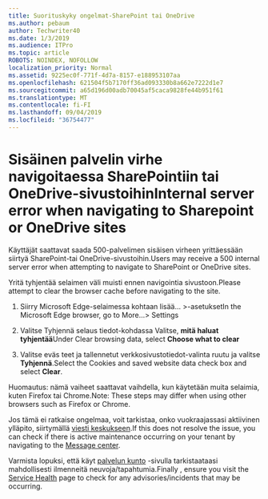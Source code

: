 ```yaml
---
title: Suorituskyky ongelmat-SharePoint tai OneDrive
ms.author: pebaum
author: Techwriter40
ms.date: 1/3/2019
ms.audience: ITPro
ms.topic: article
ROBOTS: NOINDEX, NOFOLLOW
localization_priority: Normal
ms.assetid: 9225ec0f-771f-4d7a-8157-e188953107aa
ms.openlocfilehash: 621504f5b7170ff36ad093330b8a662e7222d1e7
ms.sourcegitcommit: a65d196d00adb70045af5caca9828fe44b951f61
ms.translationtype: MT
ms.contentlocale: fi-FI
ms.lasthandoff: 09/04/2019
ms.locfileid: "36754477"
---
```

# <a name="internal-server-error-when-navigating-to-sharepoint-or-onedrive-sites"></a><span data-ttu-id="06cb7-102">Sisäinen palvelin virhe navigoitaessa SharePointiin tai OneDrive-sivustoihin</span><span class="sxs-lookup"><span data-stu-id="06cb7-102">Internal server error when navigating to Sharepoint or OneDrive sites</span></span>

<span data-ttu-id="06cb7-103">Käyttäjät saattavat saada 500-palvelimen sisäisen virheen yrittäessään siirtyä SharePoint-tai OneDrive-sivustoihin.</span><span class="sxs-lookup"><span data-stu-id="06cb7-103">Users may receive a 500 internal server error when attempting to navigate to SharePoint or OneDrive sites.</span></span> 

<span data-ttu-id="06cb7-104">Yritä tyhjentää selaimen väli muisti ennen navigointia sivustoon.</span><span class="sxs-lookup"><span data-stu-id="06cb7-104">Please attempt to clear the browser cache before navigating to the site.</span></span>


1. <span data-ttu-id="06cb7-105">Siirry Microsoft Edge-selaimessa kohtaan lisää... >-asetukset</span><span class="sxs-lookup"><span data-stu-id="06cb7-105">In the Microsoft Edge browser, go to More...> Settings</span></span>

2. <span data-ttu-id="06cb7-106">Valitse Tyhjennä selaus tiedot-kohdassa Valitse, **mitä haluat tyhjentää**</span><span class="sxs-lookup"><span data-stu-id="06cb7-106">Under Clear browsing data, select **Choose what to clear**</span></span>

3. <span data-ttu-id="06cb7-107">Valitse eväs teet ja tallennetut verkkosivustotiedot-valinta ruutu ja valitse **Tyhjennä**.</span><span class="sxs-lookup"><span data-stu-id="06cb7-107">Select the Cookies and saved website data check box and select **Clear**.</span></span>

<span data-ttu-id="06cb7-108">Huomautus: nämä vaiheet saattavat vaihdella, kun käytetään muita selaimia, kuten Firefox tai Chrome.</span><span class="sxs-lookup"><span data-stu-id="06cb7-108">Note: These steps may differ when using other browsers such as Firefox or Chrome.</span></span>

<span data-ttu-id="06cb7-109">Jos tämä ei ratkaise ongelmaa, voit tarkistaa, onko vuokraajassasi aktiivinen ylläpito, siirtymällä [viesti keskukseen](https://portal.office.com/adminportal/home#/MessageCenter).</span><span class="sxs-lookup"><span data-stu-id="06cb7-109">If this does not resolve the issue, you can check if there is active maintenance occurring on your tenant by navigating to the [Message center](https://portal.office.com/adminportal/home#/MessageCenter).</span></span>

<span data-ttu-id="06cb7-110">Varmista lopuksi, että käyt [palvelun kunto](https://portal.office.com/adminportal/home#/servicehealth) -sivulla tarkistaataasi mahdollisesti ilmenneitä neuvoja/tapahtumia.</span><span class="sxs-lookup"><span data-stu-id="06cb7-110">Finally , ensure you visit the [Service Health](https://portal.office.com/adminportal/home#/servicehealth) page to check for any advisories/incidents that may be occurring.</span></span>

